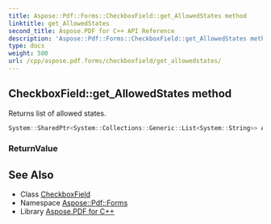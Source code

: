 ```yaml
---
title: Aspose::Pdf::Forms::CheckboxField::get_AllowedStates method
linktitle: get_AllowedStates
second_title: Aspose.PDF for C++ API Reference
description: 'Aspose::Pdf::Forms::CheckboxField::get_AllowedStates method. Returns list of allowed states in C++.'
type: docs
weight: 500
url: /cpp/aspose.pdf.forms/checkboxfield/get_allowedstates/
---
```

## CheckboxField::get_AllowedStates method


Returns list of allowed states.

```cpp
System::SharedPtr<System::Collections::Generic::List<System::String>> Aspose::Pdf::Forms::CheckboxField::get_AllowedStates()
```


### ReturnValue



## See Also

* Class [CheckboxField](../)
* Namespace [Aspose::Pdf::Forms](../../)
* Library [Aspose.PDF for C++](../../../)
